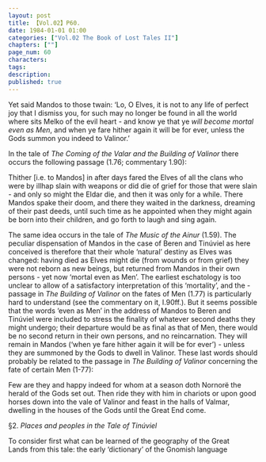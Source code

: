```yaml
---
layout: post
title: 【Vol.02】P60.
date: 1984-01-01 01:00
categories: ["Vol.02 The Book of Lost Tales II"]
chapters: [""]
page_num: 60
characters: 
tags: 
description: 
published: true
---
```


<p style="text-indent: 0;">
Yet said Mandos to those twain: ‘Lo, O Elves, it is not to any life of perfect joy that I dismiss you, for such may no longer be found in all the world where sits Melko of the evil heart - and know ye that ye <I>will become mortal even as Men</I>, and when ye fare hither again it will be for ever, unless the Gods summon you indeed to Valinor.’
</p>

In the tale of <I>The Coming of the Valar and the Building of Valinor</I> there occurs the following passage (1.76; commentary 1.90):

Thither [i.e. to Mandos] in after days fared the Elves of all the clans who were by illhap slain with weapons or did die of grief for those that were slain - and only so might the Eldar die, and then it was only for a while. There Mandos spake their doom, and there they waited in the darkness, dreaming of their past deeds, until such time as he appointed when they might again be born into their children, and go forth to laugh and sing again.

The same idea occurs in the tale of <I>The Music of the Ainur</I> (1.59). The peculiar dispensation of Mandos in the case of Beren and Tinúviel as here conceived is therefore that their whole ‘natural’ destiny as Elves was changed: having died as Elves might die (from wounds or from grief) they were not reborn as new beings, but returned from Mandos in their own persons - yet now ‘mortal even as Men’. The earliest eschatology is too unclear to allow of a satisfactory interpretation of this ‘mortality’, and the -passage in <I>The Building of Valinor</I> on the fates of Men (1.77) is particularly hard to understand (see the commentary on it, I.90ff.). But it seems possible that the words ‘even as Men’ in the address of Mandos to Beren and Tinúviel were included to stress the finality of whatever second deaths they might undergo; their departure would be as final as that of Men, there would be no second return in their own persons, and no reincarnation. They will remain in Mandos (‘when ye fare hither again it will be for ever’) - unless they are summoned by the Gods to dwell in Valinor. These last words should probably be related to the passage in <I>The Building of Valinor</I> concerning the fate of certain Men (1-77):

Few are they and happy indeed for whom at a season doth Nornorë the herald of the Gods set out. Then ride they with him in chariots or upon good horses down into the vale of Valinor and feast in the halls of Valmar, dwelling in the houses of the Gods until the Great End come.

§2. <I>Places and peoples in the Tale of Tinúviel</I>

To consider first what can be learned of the geography of the Great<BR>Lands from this tale: the early ‘dictionary’ of the Gnomish language

